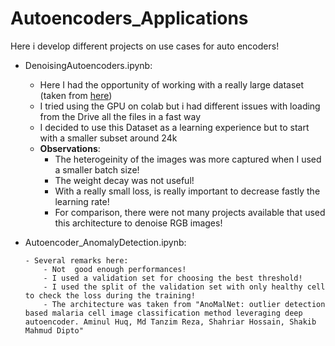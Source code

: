# Autoencoders_Applications
Here i develop different projects on use cases for auto encoders!
- DenoisingAutoencoders.ipynb:
    - Here I had the opportunity of working with a really large dataset (taken from [here](https://www.kaggle.com/datasets/greatgamedota/ffhq-face-data-set/data]))
    - I tried using the GPU on colab but i had different issues with loading from the Drive all the files in a fast way
    - I decided to use this Dataset as a learning experience but to start with a smaller subset around 24k
    - **Observations**:
        - The heterogeinity of the images was more captured when I used a smaller batch size!
        - The weight decay was not useful!
        - With a really small loss, is really important to decrease fastly the learning rate!
        - For comparison, there were not many projects available that used this architecture to denoise RGB images!
     
- Autoencoder_AnomalyDetection.ipynb:
  
      - Several remarks here:
          - Not  good enough performances!
          - I used a validation set for choosing the best threshold!
          - I used the split of the validation set with only healthy cell to check the loss during the training!
          - The architecture was taken from "AnoMalNet: outlier detection based malaria cell image classification method leveraging deep autoencoder. Aminul Huq, Md Tanzim Reza, Shahriar Hossain, Shakib Mahmud Dipto"
          
